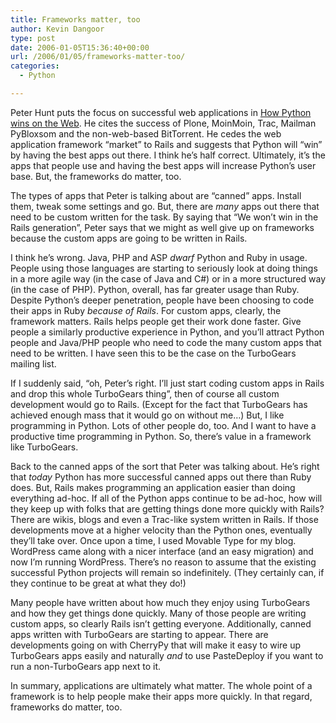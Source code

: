 ```yaml
---
title: Frameworks matter, too
author: Kevin Dangoor
type: post
date: 2006-01-05T15:36:40+00:00
url: /2006/01/05/frameworks-matter-too/
categories:
  - Python

---
```

Peter Hunt puts the focus on successful web applications in [How Python wins on the Web][1]. He cites the success of Plone, MoinMoin, Trac, Mailman PyBloxsom and the non-web-based BitTorrent. He cedes the web application framework &#8220;market&#8221; to Rails and suggests that Python will &#8220;win&#8221; by having the best apps out there. I think he&#8217;s half correct. Ultimately, it&#8217;s the apps that people use and having the best apps will increase Python&#8217;s user base. But, the frameworks do matter, too.

The types of apps that Peter is talking about are &#8220;canned&#8221; apps. Install them, tweak some settings and go. But, there are _many_ apps out there that need to be custom written for the task. By saying that &#8220;We won&#8217;t win in the Rails generation&#8221;, Peter says that we might as well give up on frameworks because the custom apps are going to be written in Rails.

I think he&#8217;s wrong. Java, PHP and ASP _dwarf_ Python and Ruby in usage. People using those languages are starting to seriously look at doing things in a more agile way (in the case of Java and C#) or in a more structured way (in the case of PHP). Python, overall, has far greater usage than Ruby. Despite Python&#8217;s deeper penetration, people have been choosing to code their apps in Ruby _because of Rails_. For custom apps, clearly, the framework matters. Rails helps people get their work done faster. Give people a similarly productive experience in Python, and you&#8217;ll attract Python people and Java/PHP people who need to code the many custom apps that need to be written. I have seen this to be the case on the TurboGears mailing list.
  
If I suddenly said, &#8220;oh, Peter&#8217;s right. I&#8217;ll just start coding custom apps in Rails and drop this whole TurboGears thing&#8221;, then of course all custom development would go to Rails. (Except for the fact that TurboGears has achieved enough mass that it would go on without me&#8230;) But, I like programming in Python. Lots of other people do, too. And I want to have a productive time programming in Python. So, there&#8217;s value in a framework like TurboGears.

Back to the canned apps of the sort that Peter was talking about. He&#8217;s right that <span style="font-style: italic">today</span> Python has more successful canned apps out there than Ruby does. But, Rails makes programming an application easier than doing everything ad-hoc. If all of the Python apps continue to be ad-hoc, how will they keep up with folks that are getting things done more quickly with Rails? There are wikis, blogs and even a Trac-like system written in Rails. If those developments move at a higher velocity than the Python ones, eventually they&#8217;ll take over. Once upon a time, I used Movable Type for my blog. WordPress came along with a nicer interface (and an easy migration) and now I&#8217;m running WordPress. There&#8217;s no reason to assume that the existing successful Python projects will remain so indefinitely. (They certainly can, if they continue to be great at what they do!)
  
Many people have written about how much they enjoy using TurboGears and how they get things done quickly. Many of those people are writing custom apps, so clearly Rails isn&#8217;t getting everyone. Additionally, canned apps written with TurboGears are starting to appear. There are developments going on with CherryPy that will make it easy to wire up TurboGears apps easily and naturally <span style="font-style: italic">and</span> to use PasteDeploy if you want to run a non-TurboGears app next to it.

In summary, applications are ultimately what matter. The whole point of a framework is to help people make their apps more quickly. In that regard, frameworks do matter, too.

 [1]: http://www.aminus.org/blogs/index.php/phunt/2006/01/04/how_python_wins_on_the_web